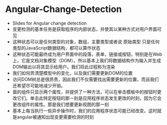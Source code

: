 # Angular-Change-Detection
- Slides for Angular change detection
- 变更检测的基本任务是获取程序的内部状态，并使其以某种方式对用户界面可见
- 这种状态可以是任何类型的对象，数组，主要类型或者说 原始类型 只是任何类型的JavaScript数据结构，都可以算作状态
- 这种状态可能最终成为用户界面中的段落，表单，链接或按钮，特别是在Web上，它是文档对象模型（DOM）。所以基本上我们将数据结构作为输入并生成DOM输出以将其显示给用户。我们将此过程称为渲染
- 我们如何弄清楚模型中的变化，以及我们需要更新DOM的位置
- 访问DOM树总是很昂贵，因此我们不仅需要找出需要更新的位置，而且我们还希望尽可能地减少开销。
- 面的组件只显示两个属性，并提供了一种方法，可以在单击模板中的按钮时更改它们。单击此特定按钮的那一刻是应用程序状态发生更改的时刻，因为它会更改组件的属性。那是我们想要更新视图的那一刻
- 基本上每当执行一些异步操作时，我们的应用程序状态可能已经改变。这时就是angular被通知出现变更需要检测的时刻
